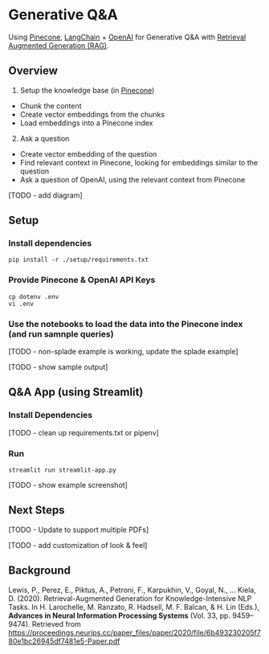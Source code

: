 # Generative Q&A
Using [Pinecone](https://docs.pinecone.io/docs/overview), [LangChain](https://langchain-langchain.vercel.app/) + [OpenAI](https://platform.openai.com/overview) for Generative Q&A with [Retrieval Augmented Generation (RAG)](https://ai.facebook.com/blog/retrieval-augmented-generation-streamlining-the-creation-of-intelligent-natural-language-processing-models/).


## Overview

1. Setup the knowledge base (in [Pinecone](https://www.pinecone.io/))
- Chunk the content
- Create vector embeddings from the chunks
- Load embeddings into a Pinecone index

2. Ask a question
- Create vector embedding of the question
- Find relevant context in Pinecone, looking for embeddings similar to the question
- Ask a question of OpenAI, using the relevant context from Pinecone

[TODO - add diagram]


## Setup

### Install dependencies
```console
pip install -r ./setup/requirements.txt
```

### Provide Pinecone & OpenAI API Keys
```console
cp dotenv .env
vi .env
```

### Use the notebooks to load the data into the Pinecone index (and run samnple queries)


[TODO - non-splade example is working, update the splade example]

[TODO - show sample output]


## Q&A App (using Streamlit)

### Install Dependencies
[TODO - clean up requirements.txt or pipenv]

### Run
```console
streamlit run streamlit-app.py
```
[TODO - show example screenshot]


## Next Steps

[TODO - Update to support multiple PDFs]

[TODO - add customization of look & feel]


## Background

Lewis, P., Perez, E., Piktus, A., Petroni, F., Karpukhin, V., Goyal, N., … Kiela, D. (2020). Retrieval-Augmented Generation for Knowledge-Intensive NLP Tasks. In H. Larochelle, M. Ranzato, R. Hadsell, M. F. Balcan, & H. Lin (Eds.), **Advances in Neural Information Processing Systems** (Vol. 33, pp. 9459–9474). Retrieved from https://proceedings.neurips.cc/paper_files/paper/2020/file/6b493230205f780e1bc26945df7481e5-Paper.pdf
